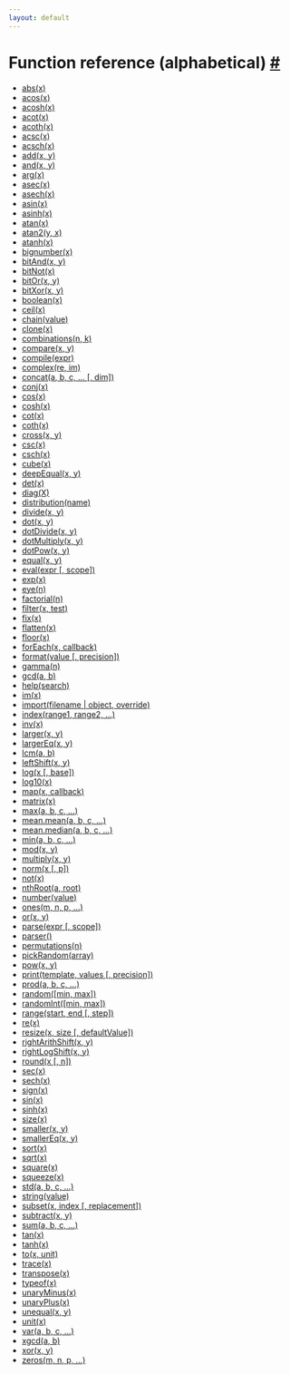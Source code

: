 ```yaml
---
layout: default
---
```


<h1 id="function-reference-alphabetical">Function reference (alphabetical) <a href="#function-reference-alphabetical" title="Permalink">#</a></h1>

- [abs(x)](abs.html)
- [acos(x)](acos.html)
- [acosh(x)](acosh.html)
- [acot(x)](acot.html)
- [acoth(x)](acoth.html)
- [acsc(x)](acsc.html)
- [acsch(x)](acsch.html)
- [add(x, y)](add.html)
- [and(x, y)](and.html)
- [arg(x)](arg.html)
- [asec(x)](asec.html)
- [asech(x)](asech.html)
- [asin(x)](asin.html)
- [asinh(x)](asinh.html)
- [atan(x)](atan.html)
- [atan2(y, x)](atan2.html)
- [atanh(x)](atanh.html)
- [bignumber(x)](bignumber.html)
- [bitAnd(x, y)](bitAnd.html)
- [bitNot(x)](bitNot.html)
- [bitOr(x, y)](bitOr.html)
- [bitXor(x, y)](bitXor.html)
- [boolean(x)](boolean.html)
- [ceil(x)](ceil.html)
- [chain(value)](chain.html)
- [clone(x)](clone.html)
- [combinations(n, k)](combinations.html)
- [compare(x, y)](compare.html)
- [compile(expr)](compile.html)
- [complex(re, im)](complex.html)
- [concat(a, b, c, ... [, dim])](concat.html)
- [conj(x)](conj.html)
- [cos(x)](cos.html)
- [cosh(x)](cosh.html)
- [cot(x)](cot.html)
- [coth(x)](coth.html)
- [cross(x, y)](cross.html)
- [csc(x)](csc.html)
- [csch(x)](csch.html)
- [cube(x)](cube.html)
- [deepEqual(x, y)](deepEqual.html)
- [det(x)](det.html)
- [diag(X)](diag.html)
- [distribution(name)](distribution.html)
- [divide(x, y)](divide.html)
- [dot(x, y)](dot.html)
- [dotDivide(x, y)](dotDivide.html)
- [dotMultiply(x, y)](dotMultiply.html)
- [dotPow(x, y)](dotPow.html)
- [equal(x, y)](equal.html)
- [eval(expr [, scope])](eval.html)
- [exp(x)](exp.html)
- [eye(n)](eye.html)
- [factorial(n)](factorial.html)
- [filter(x, test)](filter.html)
- [fix(x)](fix.html)
- [flatten(x)](flatten.html)
- [floor(x)](floor.html)
- [forEach(x, callback)](forEach.html)
- [format(value [, precision])](format.html)
- [gamma(n)](gamma.html)
- [gcd(a, b)](gcd.html)
- [help(search)](help.html)
- [im(x)](im.html)
- [import(filename | object, override)](import.html)
- [index(range1, range2, ...)](index.html)
- [inv(x)](inv.html)
- [larger(x, y)](larger.html)
- [largerEq(x, y)](largerEq.html)
- [lcm(a, b)](lcm.html)
- [leftShift(x, y)](leftShift.html)
- [log(x [, base])](log.html)
- [log10(x)](log10.html)
- [map(x, callback)](map.html)
- [matrix(x)](matrix.html)
- [max(a, b, c, ...)](max.html)
- [mean.mean(a, b, c, ...)](mean.html)
- [mean.median(a, b, c, ...)](median.html)
- [min(a, b, c, ...)](min.html)
- [mod(x, y)](mod.html)
- [multiply(x, y)](multiply.html)
- [norm(x [, p])](norm.html)
- [not(x)](not.html)
- [nthRoot(a, root)](nthRoot.html)
- [number(value)](number.html)
- [ones(m, n, p, ...)](ones.html)
- [or(x, y)](or.html)
- [parse(expr [, scope])](parse.html)
- [parser()](parser.html)
- [permutations(n)](permutations.html)
- [pickRandom(array)](pickRandom.html)
- [pow(x, y)](pow.html)
- [print(template, values [, precision])](print.html)
- [prod(a, b, c, ...)](prod.html)
- [random([min, max])](random.html)
- [randomInt([min, max])](randomInt.html)
- [range(start, end [, step])](range.html)
- [re(x)](re.html)
- [resize(x, size [, defaultValue])](resize.html)
- [rightArithShift(x, y)](rightArithShift.html)
- [rightLogShift(x, y)](rightLogShift.html)
- [round(x [, n])](round.html)
- [sec(x)](sec.html)
- [sech(x)](sech.html)
- [sign(x)](sign.html)
- [sin(x)](sin.html)
- [sinh(x)](sinh.html)
- [size(x)](size.html)
- [smaller(x, y)](smaller.html)
- [smallerEq(x, y)](smallerEq.html)
- [sort(x)](sort.html)
- [sqrt(x)](sqrt.html)
- [square(x)](square.html)
- [squeeze(x)](squeeze.html)
- [std(a, b, c, ...)](std.html)
- [string(value)](string.html)
- [subset(x, index [, replacement])](subset.html)
- [subtract(x, y)](subtract.html)
- [sum(a, b, c, ...)](sum.html)
- [tan(x)](tan.html)
- [tanh(x)](tanh.html)
- [to(x, unit)](to.html)
- [trace(x)](trace.html)
- [transpose(x)](transpose.html)
- [typeof(x)](typeof.html)
- [unaryMinus(x)](unaryMinus.html)
- [unaryPlus(x)](unaryPlus.html)
- [unequal(x, y)](unequal.html)
- [unit(x)](unit.html)
- [var(a, b, c, ...)](var.html)
- [xgcd(a, b)](xgcd.html)
- [xor(x, y)](xor.html)
- [zeros(m, n, p, ...)](zeros.html)